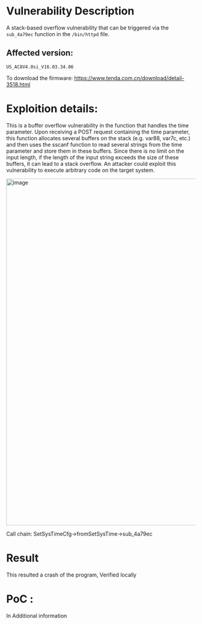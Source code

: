 # Vulnerability Description
A stack-based overflow vulnerability that can be triggered via the `sub_4a79ec` function in the `/bin/httpd` file.
## Affected version:
`US_AC8V4.0si_V16.03.34.06` 

To download the firmware: https://www.tenda.com.cn/download/detail-3518.html

# Exploition details:
This is a buffer overflow vulnerability in the function that handles the time parameter. Upon receiving a POST request containing the time parameter, this function allocates several buffers on the stack (e.g. var88, var7c, etc.) and then uses the sscanf function to read several strings from the time parameter and store them in these buffers. Since there is no limit on the input length, if the length of the input string exceeds the size of these buffers, it can lead to a stack overflow. An attacker could exploit this vulnerability to execute arbitrary code on the target system.

<img width="923" alt="image" src="https://github.com/DDizzzy79/Tenda-CVE/assets/72267897/4251fb83-b0c1-49a5-a447-f21fd2697246">
 
 Call chain: SetSysTimeCfg->fromSetSysTime->sub_4a79ec
 
# Result
This resulted a crash of the program, Verified locally


# PoC :
In Additional information
